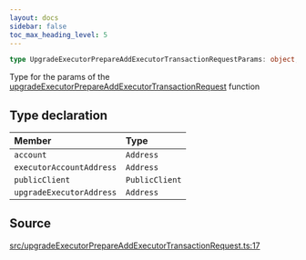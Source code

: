 ```yaml
---
layout: docs
sidebar: false
toc_max_heading_level: 5
---
```


```ts
type UpgradeExecutorPrepareAddExecutorTransactionRequestParams: object;
```

Type for the params of the [upgradeExecutorPrepareAddExecutorTransactionRequest](../functions/upgradeExecutorPrepareAddExecutorTransactionRequest.md) function

## Type declaration

| Member                   | Type           |
| :----------------------- | :------------- |
| `account`                | `Address`      |
| `executorAccountAddress` | `Address`      |
| `publicClient`           | `PublicClient` |
| `upgradeExecutorAddress` | `Address`      |

## Source

[src/upgradeExecutorPrepareAddExecutorTransactionRequest.ts:17](https://github.com/OffchainLabs/arbitrum-orbit-sdk/blob/9d5595a042e42f7d6b9af10a84816c98ea30f330/src/upgradeExecutorPrepareAddExecutorTransactionRequest.ts#L17)
